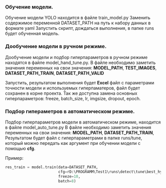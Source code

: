 ### Обучение модели.
Обучение модели YOLO находится в файле train_model.py
Заменить содержимое переменной DATASET_PATH на путь к набору данных в формате yaml
Запустить скрипт, дождаться выполнения, в папке runs будет обученная модель.

### Дообучение модели в ручном режиме.
Дообучение модели и подбор гиперпараметров в ручном режиме находятся в файле model_hand_tune.py.
В файле необходимо заметить значения переменных на свои значения:
__MODEL_PATH__,
__TEST_IMAGES__,
__DATASET_PATH_TRAIN__,
__DATASET_PATH_VALID__

Запустить, результатом выполнения будет **Excel** файл с параметрами точности модели и используемых гиперпаматеров, файл будет сохранен в корне проекта.
Так же доступна замена основных гиперпараметров:
freeze, batch_size, lr, imgsize, dropout, epoch.

### Подбор гипераметров в автоматическом режиме.
Подбор гиперпараметров модели в автоматическом режиме, находится в файле model_auto_tune.py
В файле необходимо заметить значения переменных на свои значения:
__MODEL_PATH__,
__DATASET_PATH_TRAIN__,
Результатом будет файл с гиперпараметрами в папке runs/tune, который можно передать как аргумент при обучении модели с помощью **cfg**.

Пример:

```python
res_train = model.train(data=DATASET_PATH,
                        cfg=rD:\PROGRAMM\Test1\runs\detect\tune\best_hyperparameters.yaml,
                        freeze=10,
                        batch=8)
